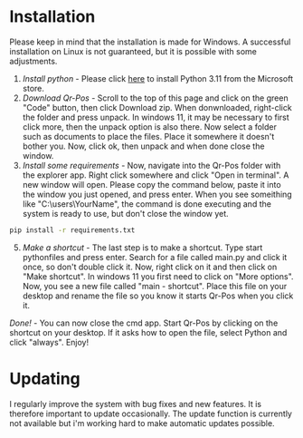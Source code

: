 # Installation
Please keep in mind that the installation is made for Windows.
A successful installation on Linux is not guaranteed, but it is possible with some adjustments.


1. *Install python* - Please click [here](https://www.microsoft.com/store/productId/9NRWMJP3717K?ocid=pdpshare) to install Python 3.11 from the Microsoft store.
2. *Download Qr-Pos* - Scroll to the top of this page and click on the green "Code" button, then click Download zip. When donwnloaded, right-click the folder and press unpack. In windows 11, it may be necessary to first click more, then the unpack option is also there. Now select a folder such as documents to place the files. Place it somewhere it doesn't bother you. Now, click ok, then unpack and when done close the window.
3. *Install some requirements* - Now, navigate into the Qr-Pos folder with the explorer app. Right click somewhere and click "Open in terminal". A new window will open. Please copy the command below, paste it into the window you just opened, and press enter. When you see someithing like "C:\users\YourName", the command is done executing and the system is ready to use, but don't close the window yet.

```bash
pip install -r requirements.txt
```
5. *Make a shortcut* - The last step is to make a shortcut. Type start pythonfiles and press enter. Search for a file called main.py and click it once, so don't double click it. Now, right click on it and then click on "Make shortcut". In windows 11 you first need to click on "More options". Now, you see a new file called "main - shortcut". Place this file on your desktop and rename the file so you know it starts Qr-Pos when you click it.

*Done!* - You can now close the cmd app. Start Qr-Pos by clicking on the shortcut on your desktop. If it asks how to open the file, select Python and click "always". Enjoy!



# Updating
I regularly improve the system with bug fixes and new features. It is therefore important to update occasionally.
The update function is currently not available but i'm working hard to make automatic updates possible.
